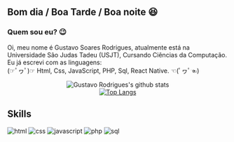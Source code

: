 ## Bom dia / Boa Tarde / Boa noite 😆
### Quem sou eu? 😉

Oi, meu nome é Gustavo Soares Rodrigues, atualmente está na Universidade São Judas Tadeu (USJT), Cursando Ciências da Computação. Eu já escrevi com as linguagens:
<br> (☞ﾟヮﾟ)☞ Html, Css, JavaScript, PHP, Sql, React Native. ☜(ﾟヮﾟ☜)

<div align="center">

 ![Gustavo Rodrigues's github stats](https://github-readme-stats.vercel.app/api?username=GustavoSoaresRodrigues2&show_icons=true&theme=material-palenight)
 <br/>
 [![Top Langs](https://github-readme-stats.vercel.app/api/top-langs/?username=GustavoSoaresRodrigues2&langs_count=10&layout=compact&theme=material-palenight)](https://github.com/GustavoSoaresRodrigues2/github-readme-stats)
 <br/>
 </div>
 
 ## Skills
 ![html](https://img.shields.io/badge/HTML5-e74c3c?style=for-the-badge&logo=html5&logoColor=white)
 ![css](https://img.shields.io/badge/CSS3-3498db?&style=for-the-badge&logo=css3&logoColor=white)
 ![javascript](https://img.shields.io/badge/JavaScript-F7DF1E?style=for-the-badge&logo=javascript&logoColor=black)
 ![php](https://img.shields.io/badge/PHP-777BB4?style=for-the-badge&logo=php&logoColor=white)
 ![sql](https://img.shields.io/badge/MySQL-00000F?style=for-the-badge&logo=mysql&logoColor=white)

